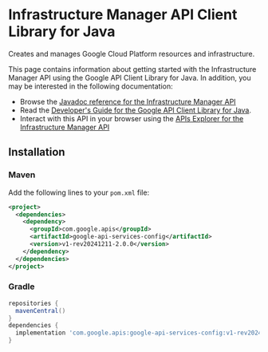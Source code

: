 # Infrastructure Manager API Client Library for Java

Creates and manages Google Cloud Platform resources and infrastructure.

This page contains information about getting started with the Infrastructure Manager API
using the Google API Client Library for Java. In addition, you may be interested
in the following documentation:

* Browse the [Javadoc reference for the Infrastructure Manager API][javadoc]
* Read the [Developer's Guide for the Google API Client Library for Java][google-api-client].
* Interact with this API in your browser using the [APIs Explorer for the Infrastructure Manager API][api-explorer]

## Installation

### Maven

Add the following lines to your `pom.xml` file:

```xml
<project>
  <dependencies>
    <dependency>
      <groupId>com.google.apis</groupId>
      <artifactId>google-api-services-config</artifactId>
      <version>v1-rev20241211-2.0.0</version>
    </dependency>
  </dependencies>
</project>
```

### Gradle

```gradle
repositories {
  mavenCentral()
}
dependencies {
  implementation 'com.google.apis:google-api-services-config:v1-rev20241211-2.0.0'
}
```

[javadoc]: https://googleapis.dev/java/google-api-services-config/latest/index.html
[google-api-client]: https://github.com/googleapis/google-api-java-client/
[api-explorer]: https://developers.google.com/apis-explorer/#p/config/v1/

